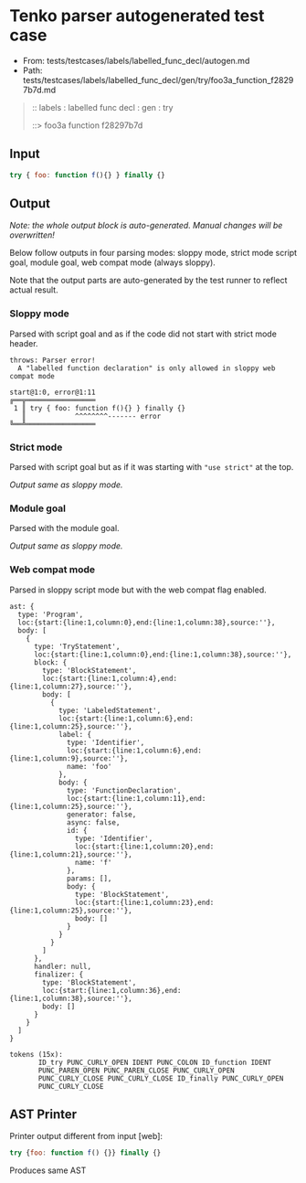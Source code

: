 # Tenko parser autogenerated test case

- From: tests/testcases/labels/labelled_func_decl/autogen.md
- Path: tests/testcases/labels/labelled_func_decl/gen/try/foo3a_function_f28297b7d.md

> :: labels : labelled func decl : gen : try
>
> ::> foo3a function f28297b7d

## Input


`````js
try { foo: function f(){} } finally {}
`````

## Output

_Note: the whole output block is auto-generated. Manual changes will be overwritten!_

Below follow outputs in four parsing modes: sloppy mode, strict mode script goal, module goal, web compat mode (always sloppy).

Note that the output parts are auto-generated by the test runner to reflect actual result.

### Sloppy mode

Parsed with script goal and as if the code did not start with strict mode header.

`````
throws: Parser error!
  A "labelled function declaration" is only allowed in sloppy web compat mode

start@1:0, error@1:11
╔══╦═════════════════
 1 ║ try { foo: function f(){} } finally {}
   ║            ^^^^^^^^------- error
╚══╩═════════════════

`````

### Strict mode

Parsed with script goal but as if it was starting with `"use strict"` at the top.

_Output same as sloppy mode._

### Module goal

Parsed with the module goal.

_Output same as sloppy mode._

### Web compat mode

Parsed in sloppy script mode but with the web compat flag enabled.

`````
ast: {
  type: 'Program',
  loc:{start:{line:1,column:0},end:{line:1,column:38},source:''},
  body: [
    {
      type: 'TryStatement',
      loc:{start:{line:1,column:0},end:{line:1,column:38},source:''},
      block: {
        type: 'BlockStatement',
        loc:{start:{line:1,column:4},end:{line:1,column:27},source:''},
        body: [
          {
            type: 'LabeledStatement',
            loc:{start:{line:1,column:6},end:{line:1,column:25},source:''},
            label: {
              type: 'Identifier',
              loc:{start:{line:1,column:6},end:{line:1,column:9},source:''},
              name: 'foo'
            },
            body: {
              type: 'FunctionDeclaration',
              loc:{start:{line:1,column:11},end:{line:1,column:25},source:''},
              generator: false,
              async: false,
              id: {
                type: 'Identifier',
                loc:{start:{line:1,column:20},end:{line:1,column:21},source:''},
                name: 'f'
              },
              params: [],
              body: {
                type: 'BlockStatement',
                loc:{start:{line:1,column:23},end:{line:1,column:25},source:''},
                body: []
              }
            }
          }
        ]
      },
      handler: null,
      finalizer: {
        type: 'BlockStatement',
        loc:{start:{line:1,column:36},end:{line:1,column:38},source:''},
        body: []
      }
    }
  ]
}

tokens (15x):
       ID_try PUNC_CURLY_OPEN IDENT PUNC_COLON ID_function IDENT
       PUNC_PAREN_OPEN PUNC_PAREN_CLOSE PUNC_CURLY_OPEN
       PUNC_CURLY_CLOSE PUNC_CURLY_CLOSE ID_finally PUNC_CURLY_OPEN
       PUNC_CURLY_CLOSE
`````


## AST Printer

Printer output different from input [web]:

````js
try {foo: function f() {}} finally {}
````

Produces same AST
